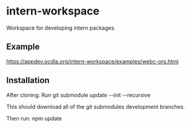 # intern-workspace
Workspace for developing intern packages.

## Example
https://appdev.ocdla.org/intern-workspace/examples/webc-ors.html

## Installation
After cloning:
Run git submodule update --init --recursive

This should download all of the git submodules development branches.

Then run:
npm update

